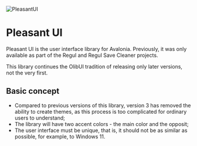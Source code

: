 ![PleasantUI](https://user-images.githubusercontent.com/44552715/235446915-1aaa8727-fe9d-49f9-a215-9d8e5d4ace92.png)

# Pleasant UI

Pleasant UI is the user interface library for Avalonia. Previously, it was only available as part of the Regul and Regul Save Cleaner projects.

This library continues the OlibUI tradition of releasing only later versions, not the very first.

## Basic concept

- Compared to previous versions of this library, version 3 has removed the ability to create themes, as this process is too complicated for ordinary users to understand;
- The library will have two accent colors - the main color and the opposit;
- The user interface must be unique, that is, it should not be as similar as possible, for example, to Windows 11.